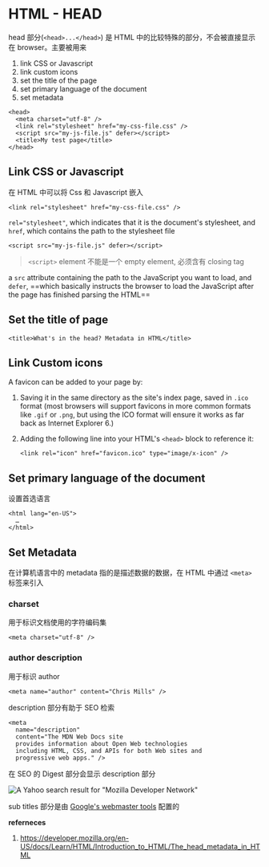 # HTML - HEAD

head 部分(`<head>...</head>`) 是 HTML 中的比较特殊的部分，不会被直接显示在 browser。主要被用来

1. link CSS or Javascript
2. link custom icons
3. set the title of the page
4. set primary language of the document
5. set metadata

```
<head>
  <meta charset="utf-8" />
  <link rel="stylesheet" href="my-css-file.css" />
  <script src="my-js-file.js" defer></script>
  <title>My test page</title>
</head>
```

## Link CSS or Javascript

在 HTML 中可以将 Css 和 Javascript 嵌入

```
<link rel="stylesheet" href="my-css-file.css" />
```

`rel="stylesheet"`, which indicates that it is the document's stylesheet, and `href`, which contains the path to the stylesheet file

```
<script src="my-js-file.js" defer></script>
```

> `<script>` element 不能是一个 empty element, 必须含有 closing tag

a `src` attribute containing the path to the JavaScript you want to load, and `defer`, ==which basically instructs the browser to load the JavaScript after the page has finished parsing the HTML==

## Set the title of page

```
<title>What's in the head? Metadata in HTML</title>
```

## Link Custom icons

A favicon can be added to your page by:

1. Saving it in the same directory as the site's index page, saved in `.ico` format (most browsers will support favicons in more common formats like `.gif` or `.png`, but using the ICO format will ensure it works as far back as Internet Explorer 6.)

2. Adding the following line into your HTML's  `<head>` block to reference it:    

   ```
   <link rel="icon" href="favicon.ico" type="image/x-icon" />
   ```

## Set primary language of the document

设置首选语言

```
<html lang="en-US">
  …
</html>

```

## Set Metadata

在计算机语言中的 metadata 指的是描述数据的数据，在 HTML 中通过 `<meta>` 标签来引入

### charset

用于标识文档使用的字符编码集

```
<meta charset="utf-8" />
```

### author description

用于标识 author

```
<meta name="author" content="Chris Mills" />
```

description 部分有助于 SEO 检索

```
<meta
  name="description"
  content="The MDN Web Docs site
  provides information about Open Web technologies
  including HTML, CSS, and APIs for both Web sites and
  progressive web apps." />
```

在 SEO 的 Digest 部分会显示 description 部分

![A Yahoo search result for "Mozilla Developer Network"](https://developer.mozilla.org/en-US/docs/Learn/HTML/Introduction_to_HTML/The_head_metadata_in_HTML/mdn-search-result.png)

sub titles 部分是由  [Google's webmaster tools](https://search.google.com/search-console/about?hl=en)  配置的

**referneces**

1. https://developer.mozilla.org/en-US/docs/Learn/HTML/Introduction_to_HTML/The_head_metadata_in_HTML	